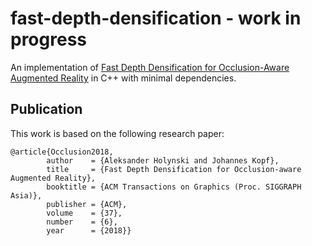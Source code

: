 # fast-depth-densification - work in progress

An implementation of [Fast Depth Densification for Occlusion-Aware Augmented Reality](https://homes.cs.washington.edu/~holynski/publications/occlusion/index.html) in C++ with minimal dependencies.

## Publication

This work is based on the following research paper:

```
@article{Occlusion2018,
        author    = {Aleksander Holynski and Johannes Kopf},
        title     = {Fast Depth Densification for Occlusion-aware Augmented Reality},
        booktitle = {ACM Transactions on Graphics (Proc. SIGGRAPH Asia)},
        publisher = {ACM},
        volume    = {37},
        number    = {6},
        year      = {2018}}
```